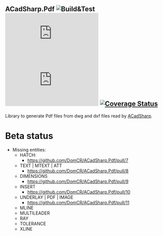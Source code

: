 ACadSharp.Pdf ![Build&Test](https://github.com/DomCr/ACadSharp.Pdf/actions/workflows/build_n_test.yml/badge.svg) ![License](https://img.shields.io/github/license/DomCr/ACadSharp.Pdf) ![nuget](https://img.shields.io/nuget/v/Acadsharp.Pdf) [![Coverage Status](https://coveralls.io/repos/github/DomCR/ACadSharp.Pdf/badge.svg?branch=master)](https://coveralls.io/github/DomCR/ACadSharp.Pdf?branch=master)
---

Library to generate Pdf files from dwg and dxf files read by [ACadSharp](https://github.com/DomCR/ACadSharp).

# Beta status

- Missing entities:
    - HATCH: 
        - https://github.com/DomCR/ACadSharp.Pdf/pull/7
    - TEXT | MTEXT | ATT
        - https://github.com/DomCR/ACadSharp.Pdf/pull/8
    - DIMENSIONS
        - https://github.com/DomCR/ACadSharp.Pdf/pull/9
    - INSERT
        - https://github.com/DomCR/ACadSharp.Pdf/pull/10
    - UNDERLAY | PDF | IMAGE
        - https://github.com/DomCR/ACadSharp.Pdf/pull/11
    - MLINE
    - MULTILEADER
    - RAY
    - TOLERANCE
    - XLINE